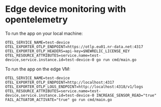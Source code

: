 # Edge device monitoring with opentelemetry

To run the app on your local machine:

```shell
OTEL_SERVICE_NAME=test-device OTEL_EXPORTER_OTLP_ENDPOINT=https://otlp.eu01.nr-data.net:4317 OTEL_EXPORTER_OTLP_HEADERS=api-key=$NEWRELIC_LICENSE_KEY OTEL_RESOURCE_ATTRIBUTES=service.name=test-device,service.instance.id=test-device-0 go run cmd/main.go
```

To run the app on the edge VM:

```shell
OTEL_SERVICE_NAME=test-device OTEL_EXPORTER_OTLP_ENDPOINT=http://localhost:4317 OTEL_EXPORTER_OTLP_LOGS_ENDPOINT=http://localhost:4318/v1/logs OTEL_RESOURCE_ATTRIBUTES=service.name=test-device,service.instance.id=test-device-0 INCREASE_SENSOR_READ="true" FAIL_ACTUATOR_ACTIVATE="true" go run cmd/main.go
```
